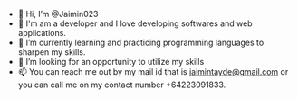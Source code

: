 - 👋 Hi, I’m @Jaimin023
- 👀 I'm am a developer and I love developing softwares and web applications.
- 🌱 I’m currently learning and practicing programming languages to sharpen my skills.
- 💞️ I’m looking for an opportunity to utilize my skills
- 📫 You can reach me out by my mail id that is jaimintayde@gmail.com or you can call me on my contact number +64223091833.

<!---
Jaimin023/Jaimin023 is a ✨ special ✨ repository because its `README.md` (this file) appears on your GitHub profile.
You can click the Preview link to take a look at your changes.
--->
